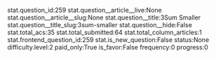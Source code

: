 stat.question_id:259
stat.question__article__live:None
stat.question__article__slug:None
stat.question__title:3Sum Smaller
stat.question__title_slug:3sum-smaller
stat.question__hide:False
stat.total_acs:35
stat.total_submitted:64
stat.total_column_articles:1
stat.frontend_question_id:259
stat.is_new_question:False
status:None
difficulty.level:2
paid_only:True
is_favor:False
frequency:0
progress:0
